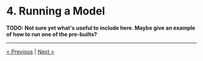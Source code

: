 # 4. Running a Model

**TODO: Not sure yet what's useful to include here. Maybe give an example of how to run one of the pre-builts?**

---
[< Previous](models.md) | [Next >](build.md)
